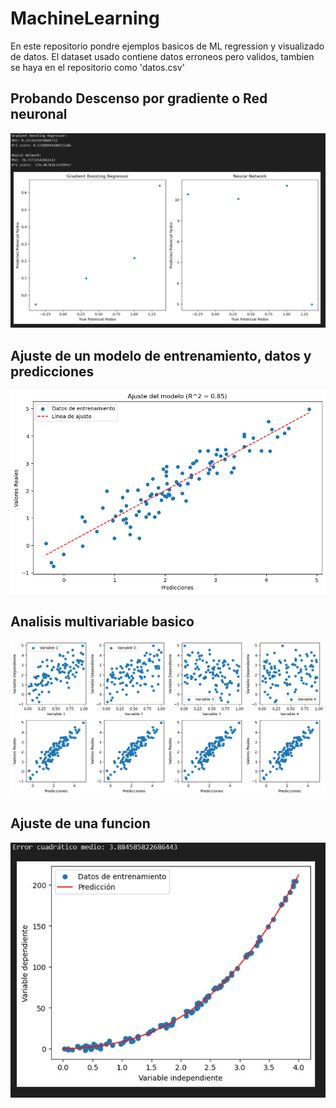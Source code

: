 # MachineLearning

En este repositorio pondre ejemplos basicos de ML regression y visualizado de datos. El dataset usado contiene datos erroneos pero validos, tambien se haya en el repositorio como 'datos.csv'

## Probando Descenso por gradiente o Red neuronal


![Primero](https://github.com/carlosdelacruz1/MachineLearning/blob/main/screenshots/ml1.JPG)


## Ajuste de un modelo de entrenamiento, datos y predicciones


![Segundo](https://github.com/carlosdelacruz1/MachineLearning/blob/main/screenshots/ajuste.png)

## Analisis multivariable basico


![Tercero](https://github.com/carlosdelacruz1/MachineLearning/blob/main/screenshots/multiplot1.png)


## Ajuste de una funcion


![Cuarto](https://github.com/carlosdelacruz1/MachineLearning/blob/main/screenshots/reg1.JPG)
